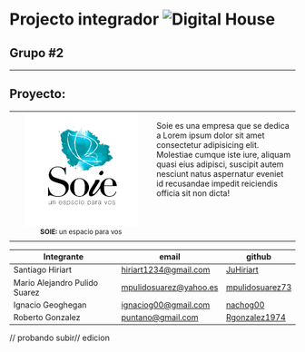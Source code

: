 # Projecto integrador ![Digital House](https://badgen.net/badge/icon/DigitalHouse?icon=terminal&color=red&label)
## Grupo #2
---
## Proyecto:
<div align="center">
    <table>
        <tr>
            <td style="max-width:210px" width=50%>
                <div align="center" >
                    <img src="media\images\Logo\logoSOIEredes.jpg" style="max-width:200px" width=100%>
                    <br>
                    <sup>
                        <strong>SOIE: </strong>un espacio para vos
                    </sup>
                    </br>        
                </div>
            </td>
            <td style="display:flex;justify-items:start;
            align-items:start">
                <p>
                Soie es una empresa que se dedica a
                Lorem ipsum dolor sit amet consectetur adipisicing elit. Molestiae cumque iste iure, aliquam quasi eius adipisci, suscipit autem nesciunt natus aspernatur eveniet id recusandae impedit reiciendis officia sit non dicta!
                </p>    
            </td>          
        </tr>
    </table>
</div>

| Integrante                    | email                  | github                             |
|-------------------------------|------------------------|------------------------------------|
| Santiago Hiriart              | hiriart1234@gmail.com  | [JuHiriart](https://github.com/JuHiriart)       |
| Mario Alejandro Pulido Suarez | mpulidosuarez@yahoo.es | [mpulidosuarez73](https://github.com/mpulidosuarez73) |
| Ignacio Geoghegan             | ignaciog00@gmail.com   | [nachog00](https://github.com/nachog00)        |
| Roberto Gonzalez              | puntano@gmail.com      | [Rgonzalez1974](https://github.com/Rgonzalez1974)   |

// probando subir// edicion

